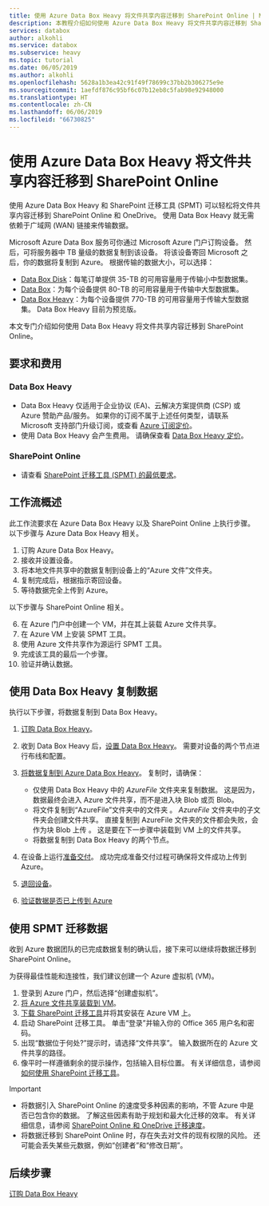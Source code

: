 ```yaml
---
title: 使用 Azure Data Box Heavy 将文件共享内容迁移到 SharePoint Online | Microsoft Docs
description: 本教程介绍如何使用 Azure Data Box Heavy 将文件共享内容迁移到 SharePoint Online
services: databox
author: alkohli
ms.service: databox
ms.subservice: heavy
ms.topic: tutorial
ms.date: 06/05/2019
ms.author: alkohli
ms.openlocfilehash: 5628a1b3ea42c91f49f78699c37bb2b306275e9e
ms.sourcegitcommit: 1aefdf876c95bf6c07b12eb8c5fab98e92948000
ms.translationtype: HT
ms.contentlocale: zh-CN
ms.lasthandoff: 06/06/2019
ms.locfileid: "66730825"
---
```

# <a name="use-the-azure-data-box-heavy-to-migrate-your-file-share-content-to-sharepoint-online"></a>使用 Azure Data Box Heavy 将文件共享内容迁移到 SharePoint Online

使用 Azure Data Box Heavy 和 SharePoint 迁移工具 (SPMT) 可以轻松将文件共享内容迁移到 SharePoint Online 和 OneDrive。 使用 Data Box Heavy 就无需依赖于广域网 (WAN) 链接来传输数据。

Microsoft Azure Data Box 服务可你通过 Microsoft Azure 门户订购设备。 然后，可将服务器中 TB 量级的数据复制到该设备。 将该设备寄回 Microsoft 之后，你的数据将复制到 Azure。 根据传输的数据大小，可以选择：

- [Data Box Disk](https://docs.microsoft.com/azure/databox/data-box-disk-overview)：每笔订单提供 35-TB 的可用容量用于传输小中型数据集。
- [Data Box](https://docs.microsoft.com/azure/databox/data-box-overview)：为每个设备提供 80-TB 的可用容量用于传输中大型数据集。
- [Data Box Heavy](https://docs.microsoft.com/azure/databox/data-box-heavy-overview)：为每个设备提供 770-TB 的可用容量用于传输大型数据集。 Data Box Heavy 目前为预览版。

本文专门介绍如何使用 Data Box Heavy 将文件共享内容迁移到 SharePoint Online。

## <a name="requirements-and-costs"></a>要求和费用

### <a name="for-data-box-heavy"></a>Data Box Heavy

- Data Box Heavy 仅适用于企业协议 (EA)、云解决方案提供商 (CSP) 或 Azure 赞助产品/服务。 如果你的订阅不属于上述任何类型，请联系 Microsoft 支持部门升级订阅，或查看 [Azure 订阅定价](https://azure.microsoft.com/pricing/)。
- 使用 Data Box Heavy 会产生费用。 请确保查看 [Data Box Heavy 定价](https://azure.microsoft.com/pricing/details/databox/heavy/)。


### <a name="for-sharepoint-online"></a>SharePoint Online

- 请查看 [SharePoint 迁移工具 (SPMT) 的最低要求](https://docs.microsoft.com/sharepointmigration/how-to-use-the-sharepoint-migration-tool)。

## <a name="workflow-overview"></a>工作流概述

此工作流要求在 Azure Data Box Heavy 以及 SharePoint Online 上执行步骤。
以下步骤与 Azure Data Box Heavy 相关。

1. 订购 Azure Data Box Heavy。
2. 接收并设置设备。
3. 将本地文件共享中的数据复制到设备上的“Azure 文件”文件夹。
4. 复制完成后，根据指示寄回设备。
5. 等待数据完全上传到 Azure。

以下步骤与 SharePoint Online 相关。

6. 在 Azure 门户中创建一个 VM，并在其上装载 Azure 文件共享。
7. 在 Azure VM 上安装 SPMT 工具。
8. 使用 Azure 文件共享作为源运行 SPMT 工具。 
9. 完成该工具的最后一个步骤。
10. 验证并确认数据。

## <a name="use-data-box-heavy-to-copy-data"></a>使用 Data Box Heavy 复制数据

执行以下步骤，将数据复制到 Data Box Heavy。

1. [订购 Data Box Heavy](data-box-heavy-deploy-ordered.md)。
2. 收到 Data Box Heavy 后，[设置 Data Box Heavy](data-box-heavy-deploy-set-up.md)。 需要对设备的两个节点进行布线和配置。
3. [将数据复制到 Azure Data Box Heavy](data-box-heavy-deploy-copy-data.md)。 复制时，请确保：

    - 仅使用 Data Box Heavy 中的 *AzureFile* 文件夹来复制数据。 这是因为，数据最终会进入 Azure 文件共享，而不是进入块 Blob 或页 Blob。
    - 将文件复制到“AzureFile”文件夹中的文件夹  。 *AzureFile* 文件夹中的子文件夹会创建文件共享。 直接复制到 AzureFile 文件夹的文件都会失败，会作为块 Blob 上传  。 这是要在下一步骤中装载到 VM 上的文件共享。
    - 将数据复制到 Data Box Heavy 的两个节点。
3. 在设备上运行[准备交付](data-box-heavy-deploy-picked-up.md#prepare-to-ship)。 成功完成准备交付过程可确保将文件成功上传到 Azure。
4. [退回设备](data-box-heavy-deploy-picked-up.md#ship-data-box-heavy-back)。
5. [验证数据是否已上传到 Azure](data-box-heavy-deploy-picked-up.md#verify-data-upload-to-azure)

## <a name="use-spmt-to-migrate-data"></a>使用 SPMT 迁移数据

收到 Azure 数据团队的已完成数据复制的确认后，接下来可以继续将数据迁移到 SharePoint Online。

为获得最佳性能和连接性，我们建议创建一个 Azure 虚拟机 (VM)。

1. 登录到 Azure 门户，然后选择“创建虚拟机”。[](../virtual-machines/windows/quick-create-portal.md)
2. [将 Azure 文件共享装载到 VM](../storage/files/storage-how-to-use-files-windows.md#mount-the-azure-file-share-with-file-explorer)。
3. [下载 SharePoint 迁移工具](http://spmtreleasescus.blob.core.windows.net/install/default.htm)并将其安装在 Azure VM 上。
4. 启动 SharePoint 迁移工具。 单击“登录”并输入你的 Office 365 用户名和密码。 
5. 出现“数据位于何处?”提示时，请选择“文件共享”。   输入数据所在的 Azure 文件共享的路径。
6. 像平时一样遵循剩余的提示操作，包括输入目标位置。 有关详细信息，请参阅[如何使用 SharePoint 迁移工具](https://docs.microsoft.com/sharepointmigration/how-to-use-the-sharepoint-migration-tool)。

> [!IMPORTANT]
> - 将数据引入 SharePoint Online 的速度受多种因素的影响，不管 Azure 中是否已包含你的数据。 了解这些因素有助于规划和最大化迁移的效率。  有关详细信息，请参阅 [SharePoint Online 和 OneDrive 迁移速度](/sharepointmigration/sharepoint-online-and-onedrive-migration-speed)。
> - 将数据迁移到 SharePoint Online 时，存在失去对文件的现有权限的风险。 还可能会丢失某些元数据，例如“创建者”和“修改日期”。  

## <a name="next-steps"></a>后续步骤

[订购 Data Box Heavy](./data-box-heavy-deploy-ordered.md)